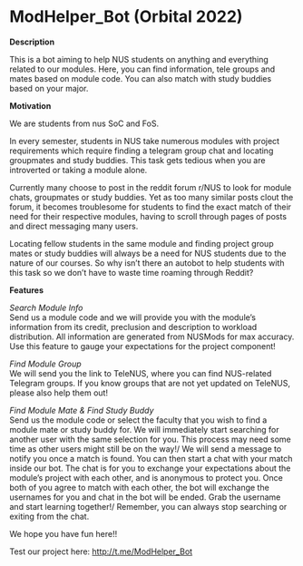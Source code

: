 # ModHelper_Bot (Orbital 2022)

**Description**

This is a bot aiming to help NUS students on anything and everything related to our modules. Here, you can find information, tele groups and mates based on module code. You can also match with study buddies based on your major.

**Motivation**

We are students from nus SoC and FoS.

In every semester, students in NUS take numerous modules with project requirements which require finding a telegram group chat and locating groupmates and study buddies. This task gets tedious when you are introverted or taking a module alone. 

Currently many choose to post in the reddit forum r/NUS to look for module chats, groupmates or study buddies. Yet as too many similar posts clout the forum, it becomes troublesome for students to find the exact match of their need for their respective modules, having to scroll through pages of posts and direct messaging many users.

Locating fellow students in the same module and finding project group mates or study buddies will always be a need for NUS students due to the nature of our courses. So why isn’t there an autobot to help students with this task so we don’t have to waste time roaming through Reddit?  

**Features**

*Search Module Info*\
Send us a module code and we will provide you with the module’s information from its credit, preclusion and description to workload distribution. All information are generated from NUSMods for max accuracy. Use this feature to gauge your expectations for the project component! 

*Find Module Group*\
We will send you the link to TeleNUS, where you can find NUS-related Telegram groups. If you know groups that are not yet updated on TeleNUS, please also help them out! 

*Find Module Mate & Find Study Buddy*\
Send us the module code or select the faculty that you wish to find a module mate or study buddy for. We will immediately start searching for another user with the same selection for you. This process may need some time as other users might still be on the way!/
We will send a message to notify you once a match is found. You can then start a chat with your match inside our bot. The chat is for you to exchange your expectations about the module’s project with each other, and is anonymous to protect you. Once both of you agree to match with each other, the bot will exchange the usernames for you and chat in the bot will be ended. Grab the username and start learning together!/
Remember, you can always stop searching or exiting from the chat. 


We hope you have fun here!!

Test our project here: http://t.me/ModHelper_Bot
